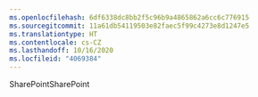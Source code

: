 ```yaml
---
ms.openlocfilehash: 6df6338dc8bb2f5c96b9a4865862a6cc6c776915
ms.sourcegitcommit: 11a61db54119503e82faec5f99c4273e8d1247e5
ms.translationtype: HT
ms.contentlocale: cs-CZ
ms.lasthandoff: 10/16/2020
ms.locfileid: "4069384"
---
```

<span data-ttu-id="56482-101">SharePoint</span><span class="sxs-lookup"><span data-stu-id="56482-101">SharePoint</span></span>